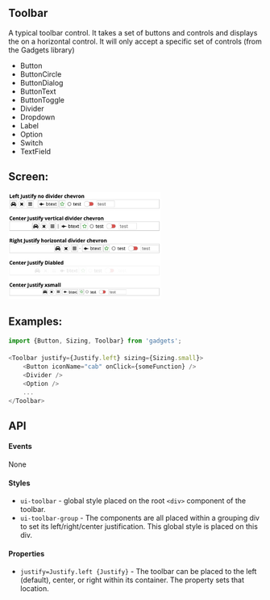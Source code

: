 <a name="module_Toolbar"></a>

## Toolbar
A typical toolbar control.  It takes a set of buttons and controls and
displays the on a horizontal control.  It will only accept a specific
set of controls (from the Gadgets library)

- Button
- ButtonCircle
- ButtonDialog
- ButtonText
- ButtonToggle
- Divider
- Dropdown
- Label
- Option
- Switch
- TextField

## Screen:
<img src="https://github.com/jmquigley/gadgets/blob/master/images/toolbar.png" width="60%" />

## Examples:

```javascript
import {Button, Sizing, Toolbar} from 'gadgets';

<Toolbar justify={Justify.left} sizing={Sizing.small}>
    <Button iconName="cab" onClick={someFunction} />
    <Divider />
    <Option />
    ...
</Toolbar>
```

## API
#### Events
None

#### Styles
- `ui-toolbar` - global style placed on the root `<div>` component of the
toolbar.
- `ui-toolbar-group` - The components are all placed within a grouping
div to set its left/right/center justification.  This global style is
placed on this div.

#### Properties
- `justify=Justify.left {Justify}` - The toolbar can be placed to the left
(default), center, or right within its container.  The property sets that
location.

